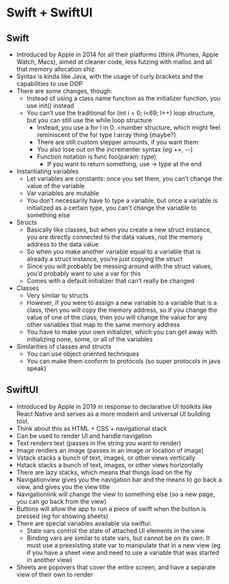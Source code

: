 # Swift + SwiftUI

## Swift
- Introduced by Apple in 2014 for all their platforms (think iPhones, Apple Watch, Macs), aimed at cleaner code, less futzing with malloc and all that memory allocation shiz
- Syntax is kinda like Java, with the usage of curly brackets and the capabilities to use OOP
- There are some changes, though:
    - Instead of using a class name function as the initializer function, you use init() instead
    - You can’t use the traditional for (int i = 0; i<69; I++) loop structure, but you can still use the while loop structure
        - Instead, you use a for I in 0..<number structure, which might feel reminiscent of the for type I:array thing (maybe?)
        - There are still custom stepper amounts, if you want them
        - You also lose out on the incrementer syntax (eg ++, --)
        - Function notation is func foo(param: type)
            - If you want to return something, use -> type at the end
- Instantiating variables
    - Let variables are constants: once you set them, you can’t change the value of the variable 
    - Var variables are mutable
    - You don’t necessarily have to type a variable, but once a variable is initialized as a certain type, you can’t change the variable to something else
- Structs
    - Basically like classes, but when you create a new struct instance, you are directly connected to the data values, not the memory address to the data value
    - So when you make another variable equal to a variable that is already a struct instance, you’re just copying the struct
    - Since you will probably be messing around with the struct values, you’d probably want to use a var for this
    - Comes with a default initializer that can’t really be changed
- Classes
    - Very similar to structs
    - However, if you were to assign a new variable to a variable that is a class, then you will copy the memory address, so if you change the value of one of the class, then you will change the value for any other variables that map to the same memory address
    - You have to make your own initializer, which you can get away with initializing none, some, or all of the variables
- Similarities of classes and structs
    - You can use object oriented techniques
    - You can make them conform to protocols (so super protocols in java speak)
## SwiftUI
- Introduced by Apple in 2019 in response to declarative UI toolkits like React Native and serves as a more modern and universal UI building tool.
- Think about this as HTML + CSS + navigational stack
- Can be used to render UI and handle navigation
- Text renders text (passes in the string you want to render)
- Image renders an image (passes in an image or location of image)
- Vstack stacks a bunch of text, images, or other views vertically
- Hstack stacks a bunch of text, images, or other views horizontally
- There are lazy stacks, which means that things load on the fly
- Navigationview gives you the navigation bar and the means to go back a view, and gives you the view title
- Navigationlink will change the view to something else (so a new page, you can go back from the view)
- Buttons will allow the app to run a piece of swift when the button is pressed (eg for showing sheets)
- There are special variables available via swiftui:
    - State vars control the state of attached UI elements in the view
    - Binding vars are similar to state vars, but cannot be on its own. It must use a preexisting state var to manipulate that in a new view (eg if you have a sheet view and need to use a variable that was started in another view)
- Sheets are popovers that cover the entire screen, and have a separate view of their own to render
